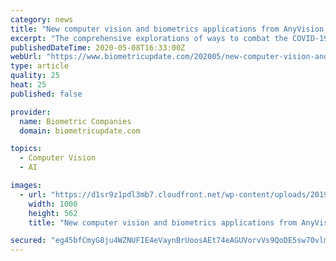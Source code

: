 ```yaml
---
category: news
title: "New computer vision and biometrics applications from AnyVision deployed in COVID-19 response effort"
excerpt: "The comprehensive explorations of ways to combat the COVID-19 outbreak by Israel’s Defense Ministry has drawn in the computer vision capabilities of AnyVision, repurposing the deep-learning"
publishedDateTime: 2020-05-08T16:33:00Z
webUrl: "https://www.biometricupdate.com/202005/new-computer-vision-and-biometrics-applications-from-anyvision-deployed-in-covid-19-response-effort"
type: article
quality: 25
heat: 25
published: false

provider:
  name: Biometric Companies
  domain: biometricupdate.com

topics:
  - Computer Vision
  - AI

images:
  - url: "https://d1sr9z1pdl3mb7.cloudfront.net/wp-content/uploads/2019/11/01122631/anyvision.jpg"
    width: 1000
    height: 562
    title: "New computer vision and biometrics applications from AnyVision deployed in COVID-19 response effort"

secured: "eg45bfCmyG8ju4WZNUFIE4eVaynBrUoosAEt74eAGUVorvVs9QoDE5sw70vlmR5gcVN1mQwZGritsFNYunfkeP1CUsp5flFk2bV7TU+dimHVCRX0Nwr742c2QvPQbrqMEhOr0yXQp+Iz21dVSmBvxaItayleF4ZXKLOEOpLsOlDKwgNjxP0kfbBRRQR2jHk8ilCyU9Je1WYH1ktoZSuSS++vB36Rb3qtFJKJYf7u1ykzuHHwPcmXqBk4yPZtrYy2geglGy2sOLjTP6xg42JCUS5f4IdTEJN7GF7qs/iGANvQh0legsHygSauDO+toKsV2KyLu4AwjWy2v5Wq4nxMlv+ZK5889DP+I7rQCQbFFmb29waXiCsQ+GyHaLPQs29VkGgh33d7kqC4CQCAFVWxwgkjrn9w+6Tu0qe+CBbvl056gpiZ+UQbZDeGr1VqwNr4v9HBqXbYKgD/GSNeDrSuzO6f0CwM5VnsSI/ViYD9SbM=;w4WYh9z/mJQMGUR5bNQbhA=="
---
```


